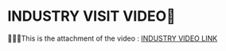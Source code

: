 # INDUSTRY VISIT VIDEO🎈

💁🏻‍♀️This is the attachment of the video : [INDUSTRY VIDEO LINK]([https://drive.google.com/drive/folders/1zoCnyASSAAyWMW217YKDa61e8fWyBHer?lfhs=2](https://drive.google.com/file/d/1ZR4roVGvSWbQHg-RWyiHmBj-mnfFHNX_/view?usp=sharing))
